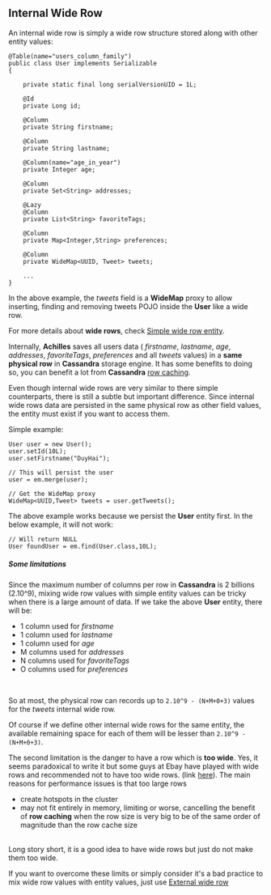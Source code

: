 ## Internal Wide Row

 An internal wide row is simply a wide row structure stored along with other entity values:
 
	@Table(name="users_column_family")
	public class User implements Serializable
	{

		private static final long serialVersionUID = 1L;

		@Id
		private Long id;

		@Column
		private String firstname;

		@Column
		private String lastname;
		
		@Column(name="age_in_year")
		private Integer age;
		
		@Column
		private Set<String> addresses;
		
		@Lazy
		@Column
		private List<String> favoriteTags;
		
		@Column
		private Map<Integer,String> preferences;
		
		@Column
		private WideMap<UUID, Tweet> tweets; 
		
		...
	}
	
 In the above example, the *tweets* field is a **WideMap** proxy to allow inserting, finding and removing tweets POJO inside 
 the **User** like a wide row.

 For more details about **wide rows**, check [Simple wide row entity][simpleWideRow].

 Internally, **Achilles** saves all users data ( _firstname_, *lastname*, *age*, *addresses*, *favoriteTags*, *preferences* and all
 *tweets* values) in a **same physical row** in **Cassandra** storage engine. It has some benefits to doing so, you can benefit a lot
 from **Cassandra** [row caching][rowCaching].
 
 Even though internal wide rows are very similar to there simple counterparts, there is still a subtle but important difference. Since 
 internal wide rows data are persisted in the same physical row as other field values, the entity must exist if you want to access them.
 
 
 Simple example:
 
	User user = new User();
	user.setId(10L);
	user.setFirstname("DuyHai");
	
	// This will persist the user
	user = em.merge(user);
 
	// Get the WideMap proxy
	WideMap<UUID,Tweet> tweets = user.getTweets();
 
 
  The above example works because we persist the **User** entity first. In the below example, it will not work:

	// Will return NULL
	User foundUser = em.find(User.class,10L);
 
  
##### Some limitations
  
 Since the maximum number of columns per row in **Cassandra** is  2 billions (2.10^9), mixing wide row values with simple entity 
 values can be tricky when there is a large amount of data. If we take the above **User** entity, there will be:
 
 * 1 column used for *firstname*
 * 1 column used for *lastname*
 * 1 column used for *age*
 * M columns used for *addresses*
 * N columns used for *favoriteTags*
 * O columns used for *preferences*
<br/>
 
 So at most, the physical row can records up to `2.10^9 - (N+M+0+3)` values for the *tweets* internal wide row.

 Of course if we define other internal wide rows for the same entity, the available remaining space for each of them will be lesser
 than `2.10^9 - (N+M+0+3)`.
 
 The second limitation is the danger to have a row which is **too wide**. Yes, it seems paradoxical to write it but some guys at Ebay 
 have played with wide rows and recommended not to have too wide rows. (link [here][eBayBlog]). The main reasons for performance 
 issues is that too large rows 
 
 * create hotspots in the cluster
 * may not fit entirely in memory, limiting or worse, cancelling the benefit of **row caching** when the row size is very big to be
 of the same order of magnitude than the row cache size

<br/> 
 Long story short, it is a good idea to have wide rows but just do not make them too wide.
 
 If you want to overcome these limits or simply consider it's a bad practice to mix wide row values with entity values, just use
 [External wide row][externalWideRow]

 
 
 
 
 
 
 
 
[annotations]: /doanduyhai/achilles/tree/master/documentation/annotations.markdown
[emOperations]: /doanduyhai/achilles/tree/master/documentation/emOperations.markdown
[collectionsAndMaps]: /doanduyhai/achilles/tree/master/documentation/collectionsAndMaps.markdown
[dirtyCheck]: /doanduyhai/achilles/tree/master/documentation/dirtyCheck.markdown
[simpleWideRow]: /doanduyhai/achilles/tree/master/documentation/simpleWideRow.markdown
[internalWideRow]: /doanduyhai/achilles/tree/master/documentation/internalWideRow.markdown
[externalWideRow]: /doanduyhai/achilles/tree/master/documentation/externalWideRow.markdown
[multiComponentKey]: /doanduyhai/achilles/tree/master/documentation/multiComponentKey.markdown
[joinColumns]: /doanduyhai/achilles/tree/master/documentation/joinColumns.markdown
[rowCaching]: http://www.datastax.com/dev/blog/maximizing-cache-benefit-with-cassandra
[eBayBlog]: http://www.ebaytechblog.com/2012/08/14/cassandra-data-modeling-best-practices-part-2/
